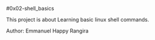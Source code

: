 #0x02-shell_basics

This project is about Learning basic linux shell commands.

Author: Emmanuel Happy Rangira 
